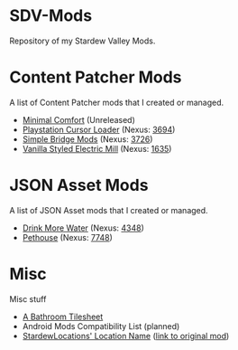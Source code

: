 # SDV-Mods
Repository of my Stardew Valley Mods.

# Content Patcher Mods
A list of Content Patcher mods that I created or managed.
* [Minimal Comfort](https://github.com/Warilized/SDV-Mods/tree/main/%5BCP%5D%20Minimal%20Comfort) (Unreleased)
* [Playstation Cursor Loader](https://github.com/Warilized/SDV-Mods/tree/main/%5BCP%5D%20Playstation%20Cursor%20Loader) (Nexus: [3694](https://www.nexusmods.com/stardewvalley/mods/3694))
* [Simple Bridge Mods](https://github.com/Warilized/SDV-Mods/tree/main/%5BCP%5D%20Simple%20Bridge%20Mod) (Nexus: [3726](https://www.nexusmods.com/stardewvalley/mods/3726)) 
* [Vanilla Styled Electric Mill](https://github.com/Warilized/SDV-Mods/tree/main/%5BCP%5D%20Vanilla%20Styled%20Electric%20Mill) (Nexus: [1635](https://www.nexusmods.com/stardewvalley/mods/1635))

# JSON Asset Mods
A list of JSON Asset mods that I created or managed.
* [Drink More Water](https://github.com/Warilized/SDV-Mods/tree/main/%5BJA%5D%20Drink%20More%20Water) (Nexus: [4348](https://www.nexusmods.com/stardewvalley/mods/4384))
* [Pethouse](https://github.com/Warilized/SDV-Mods/tree/main/%5BJA-CP%5D%20Pethouse) (Nexus: [7748](https://www.nexusmods.com/stardewvalley/mods/7748))

# Misc
Misc stuff
* [A Bathroom Tilesheet](https://github.com/Warilized/SDV-Mods/tree/main/%5BCP%5D%20A%20Bathroom%20Tilesheet)
* Android Mods Compatibility List (planned)
* [StardewLocations' Location Name](https://github.com/Warilized/SDV-Mods/tree/f4cd67e2dac4d87001fece30450fe95144b9afb7/%5BMisc%5D%20StardewLocations'%20Location%20Name/i18n) ([link to original mod](https://www.nexusmods.com/stardewvalley/mods/1929))
